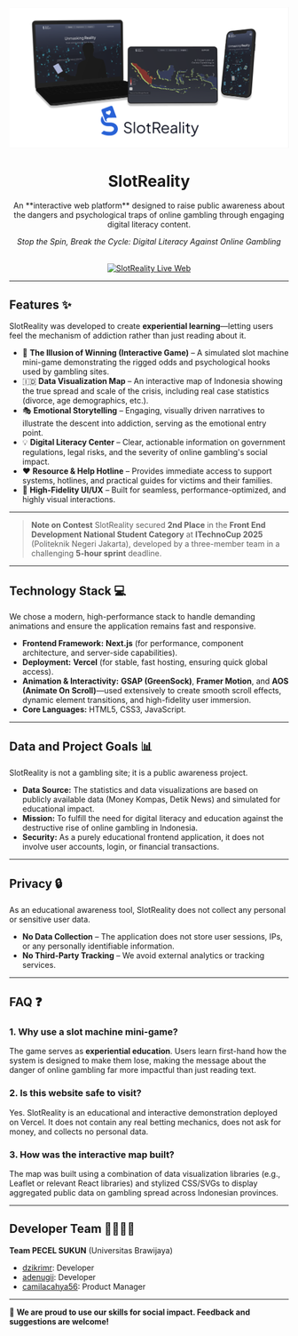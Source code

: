<div align="center">
    <img src="https://github.com/dzikrimr/SlotReality/blob/main/slotreality_banner.png">
    <h1>SlotReality</h1>
    <p>An **interactive web platform** designed to raise public awareness about the dangers and psychological traps of online gambling through engaging digital literacy content.</p>
    <p><i>Stop the Spin, Break the Cycle: Digital Literacy Against Online Gambling</i></p>
    <br>
    <a href="https://slot-reality.vercel.app/">
    <img src="https://img.shields.io/badge/Live%20Demo-Vercel-blue?style=for-the-badge&logo=vercel"
        alt="SlotReality Live Web"/>
    </a>
</div>

---

## Features ✨️

SlotReality was developed to create **experiential learning**—letting users feel the mechanism of addiction rather than just reading about it.

- 🎰 **The Illusion of Winning (Interactive Game)** – A simulated slot machine mini-game demonstrating the rigged odds and psychological hooks used by gambling sites.
- 🇮🇩 **Data Visualization Map** – An interactive map of Indonesia showing the true spread and scale of the crisis, including real case statistics (divorce, age demographics, etc.).
- 🎭 **Emotional Storytelling** – Engaging, visually driven narratives to illustrate the descent into addiction, serving as the emotional entry point.
- 💡 **Digital Literacy Center** – Clear, actionable information on government regulations, legal risks, and the severity of online gambling's social impact.
- ❤️ **Resource & Help Hotline** – Provides immediate access to support systems, hotlines, and practical guides for victims and their families.
- 💨 **High-Fidelity UI/UX** – Built for seamless, performance-optimized, and highly visual interactions.

---

> **Note on Contest**
> SlotReality secured **2nd Place** in the **Front End Development National Student Category** at **ITechnoCup 2025** (Politeknik Negeri Jakarta), developed by a three-member team in a challenging **5-hour sprint** deadline.

---

## Technology Stack 💻

We chose a modern, high-performance stack to handle demanding animations and ensure the application remains fast and responsive.

- **Frontend Framework:** **Next.js** (for performance, component architecture, and server-side capabilities).
- **Deployment:** **Vercel** (for stable, fast hosting, ensuring quick global access).
- **Animation & Interactivity:** **GSAP (GreenSock)**, **Framer Motion**, and **AOS (Animate On Scroll)**—used extensively to create smooth scroll effects, dynamic element transitions, and high-fidelity user immersion.
- **Core Languages:** HTML5, CSS3, JavaScript.

---

## Data and Project Goals 📊

SlotReality is not a gambling site; it is a public awareness project.
- **Data Source:** The statistics and data visualizations are based on publicly available data (Money Kompas, Detik News) and simulated for educational impact.
- **Mission:** To fulfill the need for digital literacy and education against the destructive rise of online gambling in Indonesia.
- **Security:** As a purely educational frontend application, it does not involve user accounts, login, or financial transactions.

---

## Privacy 🔒

As an educational awareness tool, SlotReality does not collect any personal or sensitive user data.
- **No Data Collection** – The application does not store user sessions, IPs, or any personally identifiable information.
- **No Third-Party Tracking** – We avoid external analytics or tracking services.

---

## FAQ ❓

### 1. Why use a slot machine mini-game?
The game serves as **experiential education**. Users learn first-hand how the system is designed to make them lose, making the message about the danger of online gambling far more impactful than just reading text.

### 2. Is this website safe to visit?
Yes. SlotReality is an educational and interactive demonstration deployed on Vercel. It does not contain any real betting mechanics, does not ask for money, and collects no personal data.

### 3. How was the interactive map built?
The map was built using a combination of data visualization libraries (e.g., Leaflet or relevant React libraries) and stylized CSS/SVGs to display aggregated public data on gambling spread across Indonesian provinces.

---

## Developer Team 🧑‍💻👩‍💻

**Team PECEL SUKUN** (Universitas Brawijaya)
- [dzikrimr](https://github.com/dzikrimr): Developer
- [adenugii](https://github.com/adenugii): Developer
- [camilacahya56](https://github.com/CamilaCahya56): Product Manager

---

🚀 **We are proud to use our skills for social impact. Feedback and suggestions are welcome!**

